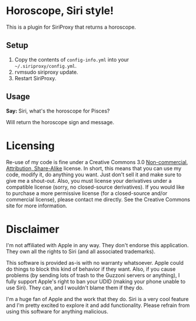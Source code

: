 Horoscope, Siri style!
==============================================

This is a plugin for SiriProxy that returns a horoscope.

Setup
-----

1. Copy the contents of `config-info.yml` into your `~/.siriproxy/config.yml`.
2. rvmsudo siriproxy update.
3. Restart SiriProxy.

Usage
-----

**Say:** Siri, what's the horoscope for Pisces?

Will return the horoscope sign and message.

Licensing
=========

Re-use of my code is fine under a Creative Commons 3.0 [Non-commercial, Attribution, Share-Alike](http://creativecommons.org/licenses/by-nc-sa/3.0/) license. In short, this means that you can use my code, modify it, do anything you want. Just don't sell it and make sure to give me a shout-out. Also, you must license your derivatives under a compatible license (sorry, no closed-source derivatives). If you would like to purchase a more permissive license (for a closed-source and/or commercial license), please contact me directly. See the Creative Commons site for more information.

Disclaimer
==========

I'm not affiliated with Apple in any way. They don't endorse this application. They own all the rights to Siri (and all associated trademarks).

This software is provided as-is with no warranty whatsoever. Apple could do things to block this kind of behavior if they want. Also, if you cause problems (by sending lots of trash to the Guzzoni servers or anything), I fully support Apple's right to ban your UDID (making your phone unable to use Siri). They can, and I wouldn't blame them if they do.

I'm a huge fan of Apple and the work that they do. Siri is a very cool feature and I'm pretty excited to explore it and add functionality. Please refrain from using this software for anything malicious.